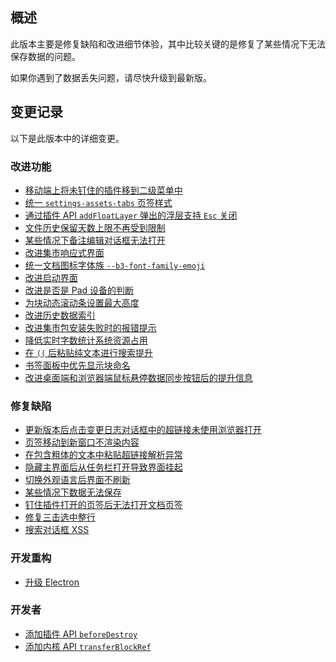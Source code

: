 ## 概述

此版本主要是修复缺陷和改进细节体验，其中比较关键的是修复了某些情况下无法保存数据的问题。

如果你遇到了数据丢失问题，请尽快升级到最新版。

## 变更记录

以下是此版本中的详细变更。

### 改进功能

* [移动端上将未钉住的插件移到二级菜单中](https://github.com/siyuan-note/siyuan/issues/8411)
* [统一 `settings-assets-tabs` 页签样式](https://github.com/siyuan-note/siyuan/pull/8462)
* [通过插件 API `addFloatLayer` 弹出的浮层支持 `Esc` 关闭](https://github.com/siyuan-note/siyuan/issues/8470)
* [文件历史保留天数上限不再受到限制](https://github.com/siyuan-note/siyuan/issues/8472)
* [某些情况下备注编辑对话框无法打开](https://github.com/siyuan-note/siyuan/issues/8478)
* [改进集市响应式界面](https://github.com/siyuan-note/siyuan/issues/8480)
* [统一文档图标字体族 `--b3-font-family-emoji`](https://github.com/siyuan-note/siyuan/pull/8485)
* [改进启动界面](https://github.com/siyuan-note/siyuan/issues/8496)
* [改进是否是 Pad 设备的判断](https://github.com/siyuan-note/siyuan/issues/8497)
* [为块动态滚动条设置最大高度](https://github.com/siyuan-note/siyuan/issues/8500)
* [改进历史数据索引](https://github.com/siyuan-note/siyuan/issues/8506)
* [改进集市包安装失败时的报错提示](https://github.com/siyuan-note/siyuan/issues/8507)
* [降低实时字数统计系统资源占用](https://github.com/siyuan-note/siyuan/issues/8512)
* [在 `((` 后粘贴纯文本进行搜索提升](https://github.com/siyuan-note/siyuan/issues/8513)
* [书签面板中优先显示块命名](https://github.com/siyuan-note/siyuan/issues/8514)
* [改进桌面端和浏览器端鼠标悬停数据同步按钮后的提升信息](https://github.com/siyuan-note/siyuan/issues/8521)

### 修复缺陷

* [更新版本后点击变更日志对话框中的超链接未使用浏览器打开](https://github.com/siyuan-note/siyuan/issues/8458)
* [页签移动到新窗口不渲染内容](https://github.com/siyuan-note/siyuan/issues/8461)
* [在包含粗体的文本中粘贴超链接解析异常](https://github.com/siyuan-note/siyuan/issues/8475)
* [隐藏主界面后从任务栏打开导致界面挂起](https://github.com/siyuan-note/siyuan/issues/8489)
* [切换外观语言后界面不刷新](https://github.com/siyuan-note/siyuan/issues/8498)
* [某些情况下数据无法保存](https://github.com/siyuan-note/siyuan/issues/8501)
* [钉住插件打开的页签后无法打开文档页签](https://github.com/siyuan-note/siyuan/issues/8502)
* [修复三击选中整行](https://github.com/siyuan-note/siyuan/issues/8511)
* [搜索对话框 XSS](https://github.com/siyuan-note/siyuan/issues/8525)

### 开发重构

* [升级 Electron](https://github.com/siyuan-note/siyuan/issues/8510)

### 开发者

* [添加插件 API `beforeDestroy`](https://github.com/siyuan-note/siyuan/issues/8467)
* [添加内核 API `transferBlockRef`](https://github.com/siyuan-note/siyuan/issues/8522)
